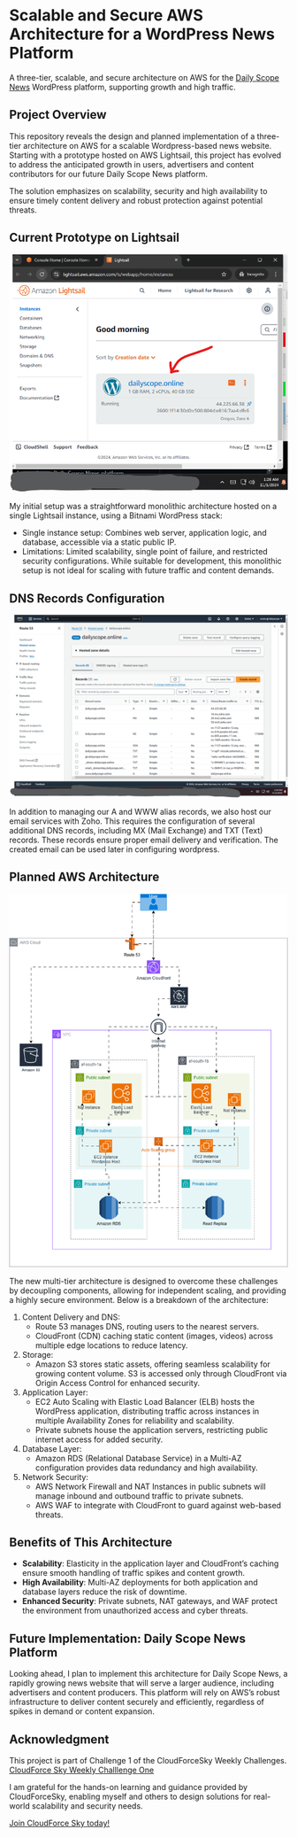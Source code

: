 # Scalable and Secure AWS Architecture for a WordPress News Platform
A three-tier, scalable, and secure architecture on AWS for the [Daily Scope News](https://dailyscope.online) WordPress platform, supporting growth and high traffic.

## Project Overview
This repository reveals the design and planned implementation of a three-tier architecture on AWS for a scalable Wordpress-based news website. Starting with a prototype hosted on AWS Lightsail, this project has evolved to address the anticipated growth in users, advertisers and content contributors for our future Daily Scope News platform.

The solution emphasizes on scalability, security and high availability to ensure timely content delivery and robust protection against potential threats.

## Current Prototype on Lightsail
![Current Prototype for Daily Scope News on Lightsail](https://github.com/evans-kithinji/news-site-scalable-architecture/blob/main/monolythicStructureEC2Lightsail.png?raw=true)

My initial setup was a straightforward monolithic architecture hosted on a single Lightsail instance, using a Bitnami WordPress stack:
- Single instance setup: Combines web server, application logic, and database, accessible via a static public IP.
- Limitations: Limited scalability, single point of failure, and restricted security configurations.
While suitable for development, this monolithic setup is not ideal for scaling with future traffic and content demands.

## DNS Records Configuration
![Route 53 Daily Scope News initial configuration](https://github.com/evans-kithinji/news-site-scalable-architecture/blob/main/route53Records.png?raw=true)

In addition to managing our A and WWW alias records, we also host our email services with Zoho. This requires the configuration of several additional DNS records, including MX (Mail Exchange) and TXT (Text) records. These records ensure proper email delivery and verification. The created email can be used later in configuring wordpress.


## Planned AWS Architecture
![Daily Scope News proposed AWS Architecture](https://github.com/evans-kithinji/news-site-scalable-architecture/blob/main/threeTierArchitectureDailyNewsOnline.png?raw=true)

The new multi-tier architecture is designed to overcome these challenges by decoupling components, allowing for independent scaling, and providing a highly secure environment. Below is a breakdown of the architecture:

1. Content Delivery and DNS:
   - Route 53 manages DNS, routing users to the nearest servers.
   - CloudFront (CDN) caching static content (images, videos) across multiple edge locations to reduce latency.
2. Storage:
   - Amazon S3 stores static assets, offering seamless scalability for growing content volume. S3 is accessed only through CloudFront via Origin Access Control for enhanced security.
3. Application Layer:
   - EC2 Auto Scaling with Elastic Load Balancer (ELB) hosts the WordPress application, distributing traffic across instances in multiple Availability Zones for reliability and scalability.
   - Private subnets house the application servers, restricting public internet access for added security.
4. Database Layer:
   - Amazon RDS (Relational Database Service) in a Multi-AZ configuration provides data redundancy and high availability.
5. Network Security:
   - AWS Network Firewall and NAT Instances in public subnets will manage inbound and outbound traffic to private subnets.
   - AWS WAF to integrate with CloudFront to guard against web-based threats.
  
## Benefits of This Architecture
- **Scalability**: Elasticity in the application layer and CloudFront’s caching ensure smooth handling of traffic spikes and content growth.
- **High Availability**: Multi-AZ deployments for both application and database layers reduce the risk of downtime.
- **Enhanced Security**: Private subnets, NAT gateways, and WAF protect the environment from unauthorized access and cyber threats.

## Future Implementation: Daily Scope News Platform
Looking ahead, I plan to implement this architecture for Daily Scope News, a rapidly growing news website that will serve a larger audience, including advertisers and content producers. This platform will rely on AWS’s robust infrastructure to deliver content securely and efficiently, regardless of spikes in demand or content expansion.

## Acknowledgment
This project is part of Challenge 1 of the CloudForceSky Weekly Challenges.
[CloudForce Sky Weekly Challlenge One](https://github.com/evans-kithinji/news-site-scalable-architecture/blob/main/CloudForceSky_Challenge_1.pdf)

I am grateful for the hands-on learning and guidance provided by CloudForceSky, enabling myself and others to design solutions for real-world scalability and security needs.

[Join CloudForce Sky today!](https://cloudforcesky.com/membership)
